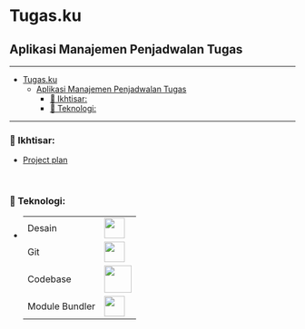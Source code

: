 # Tugas.ku

## Aplikasi Manajemen Penjadwalan Tugas

---

- [Tugas.ku](#tugasku)
  - [Aplikasi Manajemen Penjadwalan Tugas](#aplikasi-manajemen-penjadwalan-tugas)
    - [📃 Ikhtisar:](#-ikhtisar)
    - [📄 Teknologi:](#-teknologi)

---

### 📃 Ikhtisar:
  - [Project plan](https://docs.google.com/document/d/1902lDK4E7bvkTNTMewq2Llc8A9i_x88bD4btK-C3xr4/preview)

<br>

### 📄 Teknologi:

  - <table>
<tbody>
  <tr>
    <td>Desain</td>
    <td>
      <img src="https://skillicons.dev/icons?i=figma&perline=2&theme=light" height="36" width="36" />
    </td>
  </tr>
  <tr>
    <td>Git</td>
    <td>
      <img src="https://skillicons.dev/icons?i=github&perline=2&theme=light" height="36" width="36" />
    </td>
  </tr>
  <tr>
    <td>Codebase</td>
    <td>
      <div>
        <img src="https://skillicons.dev/icons?i=html,scss,bootstrap,javascript,nodejs&perline=2&theme=light" height="48" width="48" />
      </div>
    </td>
  </tr>
  <tr>
    <td>Module Bundler</td>
    <td>
      <img src="https://skillicons.dev/icons?i=webpack&perline=2&theme=light" height="36" width="36" />
    </td>
  </tr>
</tbody>
</table>
